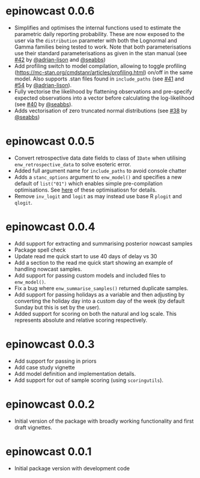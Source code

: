 # epinowcast 0.0.6

* Simplifies and optimises the internal functions used to estimate the parametric daily reporting probability. These are now exposed to the user via the `distribution` parameter with both the Lognormal and Gamma families being tested to work. Note that both parameterisations use their standard parameterisations as given in the stan manual (see [#42](https://github.com/epiforecasts/epinowcast/pull/42) by [@adrian-lison](https://github.com/adrian-lison) and [@seabbs](https://github.com/seabbs))
* Add profiling switch to model compilation, allowing to toggle profiling (https://mc-stan.org/cmdstanr/articles/profiling.html) on/off in the same model. Also supports .stan files found in `include_paths` (see [#41](https://github.com/epiforecasts/epinowcast/pull/41) and [#54](https://github.com/epiforecasts/epinowcast/pull/54) by [@adrian-lison](https://github.com/adrian-lison)).
* Fully vectorise the likelihood by flattening observations and pre-specify expected observations into a vector before calculating the log-likelihood (see [#40](https://github.com/epiforecasts/epinowcast/pull/40) by [@seabbs](https://github.com/seabbs)).
* Adds vectorisation of zero truncated normal distributions (see [#38](https://github.com/epiforecasts/epinowcast/pull/38) by [@seabbs](https://github.com/seabbs))

# epinowcast 0.0.5

* Convert retrospective data date fields to class of `IDate` when utilising `enw_retrospective_data` to solve esoteric error.
* Added full argument name for `include_paths` to avoid console chatter
* Adds a `stanc_options` argument to `enw_model()` and specifies a new default of `list("01")` which enables simple pre-compilation optimisations. See [here](https://blog.mc-stan.org/2022/02/15/release-of-cmdstan-2-29/) of these optimisatiosn for details.
* Remove `inv_logit` and `logit` as may instead use base R `plogit` and `qlogit`.

# epinowcast 0.0.4

* Add support for extracting and summarising posterior nowcast samples
* Package spell check
* Update read me quick start to use 40 days of delay vs 30
* Add a section to the read me quick start showing an example of handling nowcast samples.
* Add support for passing custom models and included files to `enw_model()`.
* Fix a bug where `enw_summarise_samples()` returned duplicate samples.
* Add support for passing holidays as a variable and then adjusting by converting the holiday day into a custom day of the week (by default Sunday but this is set by the user).
* Added support for scoring on both the natural and log scale. This represents absolute and relative scoring respectively.

# epinowcast 0.0.3

* Add support for passing in priors
* Add case study vignette
* Add model definition and implementation details.
* Add support for out of sample scoring (using `scoringutils`).

# epinowcast 0.0.2

* Initial version of the package with broadly working functionality and first draft vignettes.

# epinowcast 0.0.1

* Initial package version with development code
